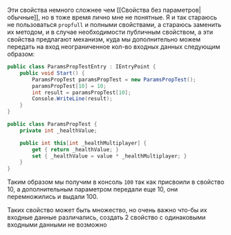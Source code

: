 Эти свойства немного сложнее чем [[Свойства без параметров|обычные]], но в тоже время лично мне не понятные. Я и так стараюсь не пользоваться `propfull` и полными свойствами, а стараюсь заменить их методом, и в случае необходимости публичным свойством, а эти свойства предлагают механизм, куда мы дополнительно можем передать на вход неограниченное кол-во входных данных следующим образом:
```csharp
public class ParamsPropTestEntry : IEntryPoint {
    public void Start() {
        ParamsPropTest paramsPropTest = new ParamsPropTest();
        paramsPropTest[10] = 10;
        int result = paramsPropTest[10];
        Console.WriteLine(result);
    }
}

public class ParamsPropTest {
    private int _healthValue;

    public int this[int _healthMultiplayer] {
        get { return _healthValue; }
        set { _healthValue = value * _healthMultiplayer; }
    }
}
```
Таким образом мы получим в консоль `100` так как присвоили в свойство 10, а дополнительным параметром передали еще 10, они перемножились и выдали 100.

Таких свойство может быть множество, но очень важно что-бы их входные данные различались, создать 2 свойство с одинаковыми входными данными не возможно
